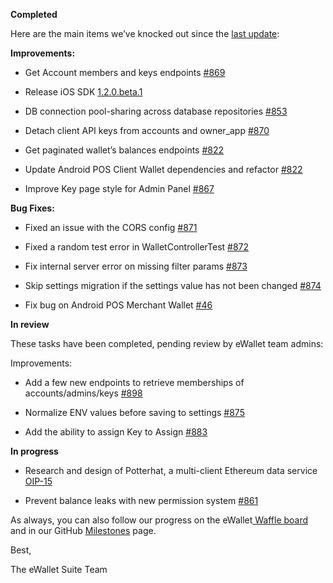 **Completed**

Here are the main items we’ve knocked out since the [last update](https://www.reddit.com/r/omise_go/comments/b2nyg3/ewallet_update_march_18_2019_the_last_time_i/):

**Improvements:**

-   Get Account members and keys endpoints [#869](https://github.com/omisego/ewallet/pull/869)
    
-   Release iOS SDK [1.2.0.beta.1](https://cocoapods.org/pods/OmiseGO)
    
-   DB connection pool-sharing across database repositories [#853](https://github.com/omisego/ewallet/pull/853)
    
-   Detach client API keys from accounts and owner_app [#870](https://github.com/omisego/ewallet/pull/870)
    
-   Get paginated wallet’s balances endpoints [#822](https://github.com/omisego/ewallet/pull/822)
    
-   Update Android POS Client Wallet dependencies and refactor [#822](https://github.com/omisego/ewallet/pull/822)
    
-   Improve Key page style for Admin Panel [#867](https://github.com/omisego/ewallet/pull/867)
    

**Bug Fixes:**

-   Fixed an issue with the CORS config [#871](https://github.com/omisego/ewallet/pull/871)
    
-   Fixed a random test error in WalletControllerTest [#872](https://github.com/omisego/ewallet/pull/872)
    
-   Fix internal server error on missing filter params [#873](https://github.com/omisego/ewallet/pull/873)
    
-   Skip settings migration if the settings value has not been changed [#874](https://github.com/omisego/ewallet/pull/874)
    
-   Fix bug on Android POS Merchant Wallet [#46](https://github.com/omisego/pos-merchant-android/pull/46)
    

**In review**

These tasks have been completed, pending review by eWallet team admins:

Improvements:

-   Add a few new endpoints to retrieve memberships of accounts/admins/keys [#898](https://github.com/omisego/ewallet/pull/898)
    
-   Normalize ENV values before saving to settings [#875](https://github.com/omisego/ewallet/pull/875)
    
-   Add the ability to assign Key to Assign [#883](https://github.com/omisego/ewallet/pull/883)
    

**In progress**

-   Research and design of Potterhat, a multi-client Ethereum data service [OIP-15](https://github.com/omisego/OIP/issues/15)
    
-   Prevent balance leaks with new permission system [#861](https://github.com/omisego/ewallet/issues/861)
    

As always, you can also follow our progress on the eWallet[ Waffle board](https://waffle.io/omisego/ewallet) and in our GitHub [Milestones](https://github.com/omisego/ewallet/milestone/2) page.

Best,

The eWallet Suite Team
